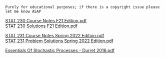 `Purely for educational purposes; if there is a copyright issue please let me know ASAP`

[STAT 230 Course Notes F21 Edition.pdf](https://github.com/SomeArbitraryMathMajor/SomeArbitraryMathMajor/files/9155703/STAT.230.Course.Notes.F21.Edition.pdf)\
[STAT 230 Solutions F21 Edition.pdf](https://github.com/SomeArbitraryMathMajor/SomeArbitraryMathMajor/files/9155704/STAT.230.Solutions.F21.Edition.pdf)

[STAT 231 Course Notes Spring 2022 Edition.pdf](https://github.com/SomeArbitraryMathMajor/SomeArbitraryMathMajor/files/9155699/STAT.231.Course.Notes.Spring.2022.Edition.pdf)\
[STAT 231 Problem Solutions Spring 2022 Edition.pdf](https://github.com/SomeArbitraryMathMajor/SomeArbitraryMathMajor/files/9155700/STAT.231.Problem.Solutions.Spring.2022.Edition.pdf)

[Essentials Of Stochastic Processes - Durret 2016.pdf](https://github.com/SomeArbitraryMathMajor/SomeArbitraryMathMajor/files/9155706/Durrett2016_Book_EssentialsOfStochasticProcesse.pdf)
